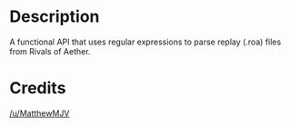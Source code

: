 # Description
A functional API that uses regular expressions to parse replay (.roa) files from Rivals of Aether.

# Credits

[/u/MatthewMJV](https://www.reddit.com/r/RivalsOfAether/comments/5sxvw2/what_i_have_learned_from_looking_through_replays/)
